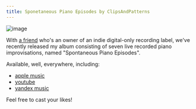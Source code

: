 ```yaml
---
title: Sponetaneous Piano Episodes by ClipsAndPatterns
---
```


![image](https://user-images.githubusercontent.com/21345604/149710350-398668c7-6a2a-4efc-a265-c08429932027.png)


With [a friend](https://vk.com/id4908237) who's an owner of an indie 
digital-only recording label, we've recently released my album consisting of seven
live recorded piano improvisations, named "Spontaneous Piano Episodes".

Available, well, everywhere, including:

- [apple music](https://music.apple.com/jm/album/spontaneous-piano-episodes/1603071813)
- [youtube](https://music.youtube.com/playlist?list=OLAK5uy_mot07cEQIIEe2zpc2QwkACOd39TFEiYNQ)
- [yandex music](https://music.yandex.ru/album/20300266)

Feel free to cast your likes!


